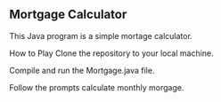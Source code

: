 ## Mortgage Calculator

This Java program is a simple mortage calculator. 

How to Play
Clone the repository to your local machine.

Compile and run the Mortgage.java file.

Follow the prompts calculate monthly morgage.
